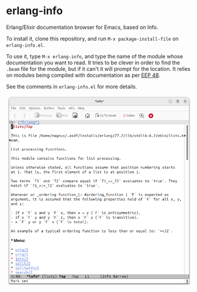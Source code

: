 # erlang-info
Erlang/Elixir documentation browser for Emacs, based on Info.

To install it, clone this repository, and run `M-x package-install-file`
on `erlang-info.el`.

To use it, type `M-x erlang-info`, and type the name of the module
whose documentation you want to read.  It tries to be clever in order
to find the `.beam` file for the module, but if it can't it will
prompt for the location.  It relies on modules being compiled with
documentation as per [EEP 48](https://www.erlang.org/eeps/eep-0048.html).

See the comments in `erlang-info.el` for more details.

![Screenshot](erlang-info-screenshot.png)
